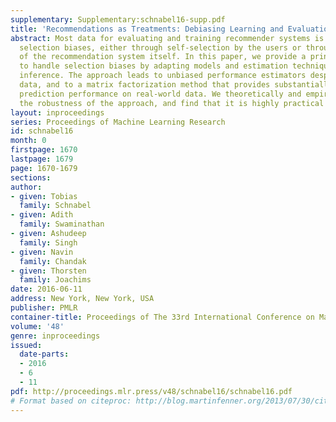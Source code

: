 ```yaml
---
supplementary: Supplementary:schnabel16-supp.pdf
title: 'Recommendations as Treatments: Debiasing Learning and Evaluation'
abstract: Most data for evaluating and training recommender systems is subject to
  selection biases, either through self-selection by the users or through the actions
  of the recommendation system itself. In this paper, we provide a principled approach
  to handle selection biases by adapting models and estimation techniques from causal
  inference. The approach leads to unbiased performance estimators despite biased
  data, and to a matrix factorization method that provides substantially improved
  prediction performance on real-world data. We theoretically and empirically characterize
  the robustness of the approach, and find that it is highly practical and scalable.
layout: inproceedings
series: Proceedings of Machine Learning Research
id: schnabel16
month: 0
firstpage: 1670
lastpage: 1679
page: 1670-1679
sections: 
author:
- given: Tobias
  family: Schnabel
- given: Adith
  family: Swaminathan
- given: Ashudeep
  family: Singh
- given: Navin
  family: Chandak
- given: Thorsten
  family: Joachims
date: 2016-06-11
address: New York, New York, USA
publisher: PMLR
container-title: Proceedings of The 33rd International Conference on Machine Learning
volume: '48'
genre: inproceedings
issued:
  date-parts:
  - 2016
  - 6
  - 11
pdf: http://proceedings.mlr.press/v48/schnabel16/schnabel16.pdf
# Format based on citeproc: http://blog.martinfenner.org/2013/07/30/citeproc-yaml-for-bibliographies/
---
```

